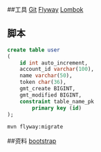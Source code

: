 ##工具
[Git](https://git-scm.com/download)
[Flyway](https://flywaydb.org/getstarted/firststeps/maven)
[Lombok](https://projectlombok.org/setup/maven)

## 脚本
```sql
create table user
(
	id int auto_increment,
	account_id varchar(100),
	name varchar(50),
	token char(36),
	gmt_create BIGINT,
	gmt_modified BIGINT,
	constraint table_name_pk
		primary key (id)
);
```
```bash
mvn flyway:migrate
```


##资料
[bootstrap](https://v3.bootcss.com/)
